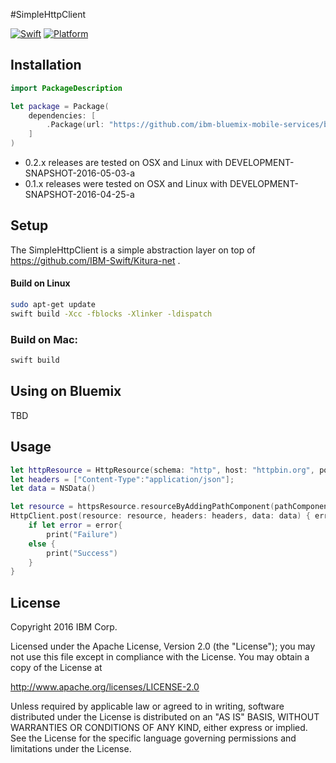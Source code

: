 #SimpleHttpClient

[![Swift][swift-badge]][swift-url]
[![Platform][platform-badge]][platform-url]

[swift-badge]: https://img.shields.io/badge/Swift-3.0-orange.svg
[swift-url]: https://swift.org
[platform-badge]: https://img.shields.io/badge/Platforms-OS%20X%20--%20Linux-lightgray.svg
[platform-url]: https://swift.org

## Installation
```swift
import PackageDescription

let package = Package(
    dependencies: [
        .Package(url: "https://github.com/ibm-bluemix-mobile-services/bluemix-simple-http-client-swift.git", majorVersion: 0, minor: 2)
    ]
)
```

* 0.2.x releases are tested on OSX and Linux with DEVELOPMENT-SNAPSHOT-2016-05-03-a
* 0.1.x releases were tested on OSX and Linux with DEVELOPMENT-SNAPSHOT-2016-04-25-a

## Setup

The SimpleHttpClient is a simple abstraction layer on top of https://github.com/IBM-Swift/Kitura-net .

#### Build on Linux

```bash
sudo apt-get update
swift build -Xcc -fblocks -Xlinker -ldispatch
```

### Build on Mac:

```bash
swift build
```

## Using on Bluemix

TBD

## Usage

```swift
let httpResource = HttpResource(schema: "http", host: "httpbin.org", port: "80")
let headers = ["Content-Type":"application/json"];
let data = NSData()

let resource = httpsResource.resourceByAddingPathComponent(pathComponent: "/post")
HttpClient.post(resource: resource, headers: headers, data: data) { error, status, headers, data in
	if let error = error{
		print("Failure")
	else {
		print("Success")
	}
}
```

## License

Copyright 2016 IBM Corp.

Licensed under the Apache License, Version 2.0 (the "License");
you may not use this file except in compliance with the License.
You may obtain a copy of the License at

http://www.apache.org/licenses/LICENSE-2.0

Unless required by applicable law or agreed to in writing, software
distributed under the License is distributed on an "AS IS" BASIS,
WITHOUT WARRANTIES OR CONDITIONS OF ANY KIND, either express or implied.
See the License for the specific language governing permissions and
limitations under the License.


[swift-badge]: https://img.shields.io/badge/Swift-3.0-orange.svg
[swift-url]: https://swift.org
[platform-badge]: https://img.shields.io/badge/Platforms-OS%20X%20--%20Linux-lightgray.svg
[platform-url]: https://swift.org
